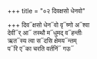 +++
title = "०२ दिवक्षसो धेनवो"

+++
दिव᳓क्षसो धेन᳓वो वृ᳓ष्णो अ᳓श्वा  
देवी᳓र् आ᳓ तस्थौ म᳓धुमद् व᳓हन्तीः  
ऋत᳓स्य त्वा स᳓दसि क्षेमय᳓न्तम्  
प᳓रि ए᳓का चरति वर्तनिं᳓ गउः᳓